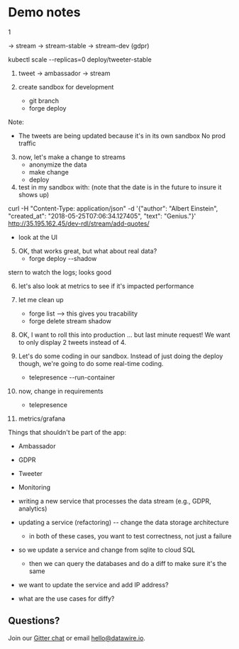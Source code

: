 # Demo notes

1


-> stream
   -> stream-stable 
   -> stream-dev (gdpr)


kubectl scale --replicas=0 deploy/tweeter-stable


1. tweet -> ambassador -> stream



2. create sandbox for development
   * git branch
   * forge deploy

Note:
* The tweets are being updated because it's in its own sandbox
  No prod traffic


3. now, let's make a change to streams
   * anonymize the data
   * make change
   * deploy
4. test in my sandbox with: (note that the date is in the future to insure it shows up)

curl -H "Content-Type: application/json" -d '{"author": "Albert Einstein", "created_at": "2018-05-25T07:06:34.127405", "text": "Genius."}' http://35.195.162.45/dev-rdl/stream/add-quotes/

   * look at the UI
5. OK, that works great, but what about real data?
   * forge deploy --shadow

stern to watch the logs; looks good

6. let's also look at metrics to see if it's impacted performance

7. let me clean up
   * forge list --> this gives you tracability
   * forge delete stream shadow

8. OK, I want to roll this into production ... but last minute request! We want to only display 2 tweets instead of 4.

9. Let's do some coding in our sandbox. Instead of just doing the deploy though, we're going to do some real-time coding.
   * telepresence --run-container 

7. now, change in requirements
   * telepresence
8. metrics/grafana


Things that shouldn't be part of the app:

* Ambassador
* GDPR
* Tweeter
* Monitoring








* writing a new service that processes the data stream (e.g., GDPR, analytics)
* updating a service (refactoring) -- change the data storage architecture
  * in both of these cases, you want to test correctness, not just a failure

* so we update a service and change from sqlite to cloud SQL
  * then we can query the databases and do a diff to make sure it's the same
* we want to update the service and add IP address?

* what are the use cases for diffy?


## Questions?

Join our [Gitter chat](https://gitter.im/datawire/users) or email hello@datawire.io.
